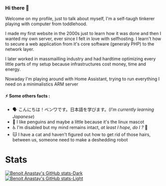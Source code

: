 ### Hi there 👋
Welcome on my profile, just to talk about myself, I'm a self-taugh tinkerer playing with computer from toddlehood.

I made my first website in the 2000s just to learn how it was done and then I wanted my own server, ever since I felt in love with selfhosting. 
I learn't how to secure a web application from it's core software (generaly PHP) to the network layer.

I later worked in massmailling industry and had hardtime optimizing every little parts of my setup because infrastructures cost money, time and energy.

Nowaday I'm playing around with Home Assistant, trying to run everything I need on a minimalistics ARM server

#### ⚡ Some others facts :

- 🗣️ こんにちは！ベンワです。日本語を学びます。(_I'm currently learning Japanese_) 
- 🐧 I like penguins and maybe a little because it's the linux mascot
- ♿ I'm disabled but my mind remains intact, _at least I hope, do I ?_ 🤔
- 🐱 I have a cat and haven't figured out how to get rid of those hairs, between us, someone need to make a deshedding robot 
<!--
**BenoitAnastay/BenoitAnastay** is a ✨ _special_ ✨ repository because its `README.md` (this file) appears on your GitHub profile.

Here are some ideas to get you started:

- 🔭 I’m currently working on ...
- 🌱 I’m currently learning ...
- 👯 I’m looking to collaborate on ...
- 🤔 I’m looking for help with ...
- 💬 Ask me about ...
- 📫 How to reach me: ...
- 😄 Pronouns: ...
- ⚡ Fun fact: ...
-->

# Stats

[![Benoit Anastay's GitHub stats-Dark](https://github-readme-stats.vercel.app/api?username=BenoitAnastay&show_icons=true&theme=dark#gh-dark-mode-only)](https://github.com/BenoitAnastay/#gh-dark-mode-only)
[![Benoit Anastay's GitHub stats-Light](https://github-readme-stats.vercel.app/api?username=BenoitAnastay&show_icons=true&theme=default#gh-light-mode-only)](https://github.com/BenoitAnastay/#gh-light-mode-only)
